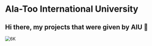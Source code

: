 # Ala-Too International University
## Hi there, my projects that were given by AIU 🏫
![6K](https://www.google.com/url?sa=i&url=https://en.wikipedia.org/wiki/Ala-Too_International_University&psig=AOvVaw0rVJEGwtKta1a6mCqT834s&ust=1700624641783000&source=images&cd=vfe&ved=0CBEQjRxqFwoTCMjPzdCW1IIDFQAAAAAdAAAAABAE)
